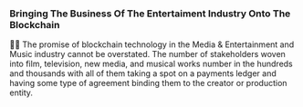 ### Bringing The Business Of The Entertaiment Industry Onto The Blockchain

🙋‍♀️ The promise of blockchain technology in the Media & Entertainment and Music industry cannot be overstated. The number of stakeholders woven into film, television, new media, and musical works number in the hundreds and thousands with all of them taking a spot on a payments ledger and having some type of agreement binding them to the creator or production entity.
<!--

**Here are some ideas to get you started:**

## 🙋‍♀️ A short introduction - what is your organization all about?
🌈 Contribution guidelines - how can the community get involved?
👩‍💻 Useful resources - where can the community find your docs? Is there anything else the community should know?
🍿 Fun facts - what does your team eat for breakfast?
🧙 Remember, you can do mighty things with the power of [Markdown](https://docs.github.com/github/writing-on-github/getting-started-with-writing-and-formatting-on-github/basic-writing-and-formatting-syntax)
-->
